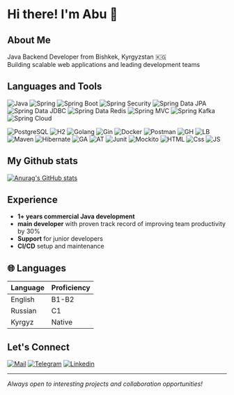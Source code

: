 # Hi there! I'm Abu 👋

## About Me
Java Backend Developer from Bishkek, Kyrgyzstan 🇰🇬  
Building scalable web applications and leading development teams


## Languages and Tools
![Java](https://img.shields.io/badge/Java-red?style=for-the-badge&logo=openjdk&logoColor=white)
![Spring](https://img.shields.io/badge/Spring-6DB33F?style=for-the-badge&logo=spring&logoColor=white)
![Spring Boot](https://img.shields.io/badge/Spring_Boot-6DB33F?style=for-the-badge&logo=spring-boot&logoColor=white)
![Spring Security](https://img.shields.io/badge/Spring_Security-6DB33F?style=for-the-badge&logo=spring-security&logoColor=white)
![Spring Data JPA](https://img.shields.io/badge/Spring_Data_JPA-6DB33F?style=for-the-badge&logo=spring&logoColor=white)
![Spring Data JDBC](https://img.shields.io/badge/Spring_Data_JDBC-6DB33F?style=for-the-badge&logo=spring&logoColor=white)
![Spring Data Redis](https://img.shields.io/badge/Spring_Data_Redis-6DB33F?style=for-the-badge&logo=spring&logoColor=white)
![Spring MVC](https://img.shields.io/badge/Spring_MVC-6DB33F?style=for-the-badge&logo=spring&logoColor=white)
![Spring Kafka](https://img.shields.io/badge/Spring_Kafka-6DB33F?style=for-the-badge&logo=apache-kafka&logoColor=white)
![Spring Cloud](https://img.shields.io/badge/Spring_Cloud-6DB33F?style=for-the-badge&logo=spring-cloud&logoColor=white)

![PostgreSQL](https://img.shields.io/badge/-PostgreSQL-090909?style=for-the-badge&logo=postgresql&logoColor=blue)
![H2](https://img.shields.io/badge/-H2_database-090909?style=for-the-badge&logo=H2-database&logoColor=blue)
![Golang](https://img.shields.io/badge/-Golang-090909?style=for-the-badge&logo=Go&logoColor=blue)
![Gin](https://img.shields.io/badge/-Gin-090909?style=for-the-badge&logo=Gin)
![Docker](https://img.shields.io/badge/-Docker-090909?style=for-the-badge&logo=docker)
![Postman](https://img.shields.io/badge/-Postman-090909?style=for-the-badge&logo=postman)
![GH](https://img.shields.io/badge/-Git-090909?style=for-the-badge&logo=git)
![LB](https://img.shields.io/badge/-Liquibase-090909?style=for-the-badge&logo=liquibase&logoColor=blue)
![Maven](https://img.shields.io/badge/-Maven-090909?style=for-the-badge&logo=apache-maven&logoColor=red)
![Hibernate](https://img.shields.io/badge/-Hibernate-090909?style=for-the-badge&logo=hibernate&logoColor=gold)
![GA](https://img.shields.io/badge/-GitHub_Actions-090909?style=for-the-badge&logo=github-actions)
![AT](https://img.shields.io/badge/-APACHE_TOMCAT-090909?style=for-the-badge&logo=apache-tomcat)
![Junit](https://img.shields.io/badge/-Junit-090909?style=for-the-badge&logo=junit5)
![Mockito](https://img.shields.io/badge/Mockito-25A162?style=for-the-badge&logoColor=white)
![HTML](https://img.shields.io/badge/Html-090909?style=for-the-badge&logo=html5&logoColor=yellow)
![Css](https://img.shields.io/badge/CSS-090909?style=for-the-badge&logo=css&logoColor=blue)
![JS](https://img.shields.io/badge/Js(vanilla)-090909?style=for-the-badge&logo=javascript&logoColor=yellow)

## My Github stats
[![Anurag's GitHub stats](https://github-readme-stats.vercel.app/api?username=DesBasito&show_icons=True&theme=highcontrast)](https://github.com/DesBasito/github-readme-stats)

## Experience
- **1+ years commercial Java development**
- **main developer** with proven track record of improving team productivity by 30%
- **Support** for junior developers
- **CI/CD** setup and maintenance


## 🌐 Languages

| Language | Proficiency |
|----------|-------------|
| English  | B1-B2       |
| Russian  | C1          |
| Kyrgyz   | Native      |

## Let's Connect
[![Mail](https://img.shields.io/badge/Gmail-D14836?style=for-the-badge&logo=gmail&logoColor=white)](out1of1mind1exception@gmail.com)
[![Telegram](https://img.shields.io/badge/Telegram-2CA5E0?style=for-the-badge&logo=telegram&logoColor=white)](https://t.me/OutOfMindException)
[![Linkedin](https://img.shields.io/badge/LinkedIn-0077B5?style=for-the-badge&logo=linkedin&logoColor=white)](https://www.linkedin.com/in/%D0%B0%D0%B1%D0%B4%D1%83%D0%BB%D0%B1%D0%B0%D1%81%D0%B8%D1%82-%D0%BC%D0%B0%D0%BD%D1%83%D1%80%D0%BE%D0%B2-0b17a7370/)  

---
*Always open to interesting projects and collaboration opportunities!*
